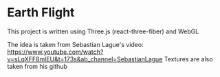 # Earth Flight

This project is written using Three.js (react-three-fiber) and WebGL

The idea is taken from Sebastian Lague's video:
https://www.youtube.com/watch?v=sLqXFF8mlEU&t=173s&ab_channel=SebastianLague
Textures are also taken from his github
